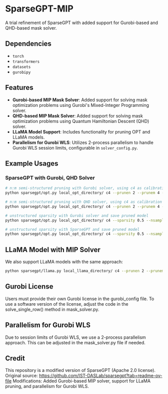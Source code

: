 # SparseGPT-MIP
A trial refinement of SparseGPT with added support for Gurobi-based and QHD-based mask solver.

## Dependencies
- `torch`  
- `transformers`  
- `datasets`  
- `gurobipy`  

## Features
- **Gurobi-based MIP Mask Solver**: Added support for solving mask optimization problems using Gurobi's Mixed-Integer Programming solver.  
- **QHD-based MIP Mask Solver**: Added support for solving mask optimization problems using Quantum Hamiltonian Descent (QHD) solver.  
- **LLaMA Model Support**: Includes functionality for pruning OPT and LLaMA models.  
- **Parallelism for Gurobi WLS**: Utilizes 2-process parallelism to handle Gurobi WLS session limits, configurable in `solver_config.py`.  

## Example Usages

### SparseGPT with Gurobi, QHD Solver
```bash
# n:m semi-structured pruning with Gurobi solver, using c4 as calibration dataset
python sparsegpt/opt.py local_opt_directory/ c4 --prunen 2 --prunem 4 --nsamples 64 --solver gurobi

# n:m semi-structured pruning with QHD solver, using c4 as calibration dataset
python sparsegpt/opt.py local_opt_directory/ c4 --prunen 2 --prunem 4 --nsamples 64 --solver qhd

# unstructured sparsity with Gurobi solver and save pruned model
python sparsegpt/opt.py local_opt_directory/ c4 --sparsity 0.5 --nsamples 64 --save local_pruned_opt_directory --solver gurobi

# unstructured sparsity with SparseGPT and save pruned model
python sparsegpt/opt.py local_opt_directory/ c4 --sparsity 0.5 --nsamples 64 --save local_pruned_opt_directory --solver sparsegpt
```

## LLaMA Model with MIP Solver
We also support LLaMA models with the same approach:
```bash
python sparsegpt/llama.py local_llama_directory/ c4 --prunen 2 --prunem 4 --nsamples 64 --solver gurobi
```

## Gurobi License
Users must provide their own Gurobi license in the gurobi_config file.
To use a software version of the license, adjust the code in the solve_single_row() method in mask_solver.py.

## Parallelism for Gurobi WLS
Due to session limits of Gurobi WLS, we use a 2-process parallelism approach.
This can be adjusted in the mask_solver.py file if needed.

## Credit
This repository is a modified version of SparseGPT (Apache 2.0 license).  
Original source: https://github.com/IST-DASLab/sparsegpt?tab=readme-ov-file
Modifications: Added Gurobi-based MIP solver, support for LLaMA pruning, 
and parallelism for Gurobi WLS.  